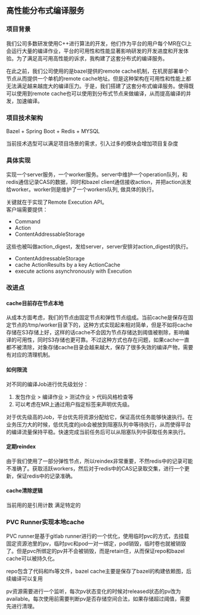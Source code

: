 ##  高性能分布式编译服务
### 项目背景
我们公司多数研发使用C++进行算法的开发，他们作为平台的用户每个MR在CI上会运行大量的编译作业，平台的可用性和性能显著影响研发的开发进度和开发体验。为了满足高可用高性能的诉求，我构建了这套分布式的编译服务。

在此之前，我们公司使用的是bazel提供的remote cache机制，在机房部署单个节点从而提供一个单机的remote cache地址。但是这种架构在可用性和性能上都无法满足越来越庞大的编译压力。于是，我们搭建了这套分布式编译服务。使得既可以使用到remote cache也可以使用到分布式节点来做编译，从而提高编译的并发，加速编译。

### 项目技术架构
Bazel + Spring Boot + Redis + MYSQL

当前技术选型可以满足项目场景的需求，引入过多的模块会增加项目复杂度

### 具体实现
实现一个server服务，一个worker服务。server中维护一个operation队列，和redis通信记录CAS的数据，同时和bazel client通信接收action，并把action派发给worker。worker则是维护了一个workers队列, 做具体的执行。

关键就在于实现了Remote Execution API。  
客户端需要提供：
- Command
- Action
- ContentAddressableStorage   

这些也被叫做action_digest，发给server，server安排对action_digest的执行。


- ContentAddressableStorage
- cache ActionResults by a key ActionCache
- execute actions asynchronously with Execution


### 改进点
#### cache目前存在节点本地
从成本方面考虑，我们的节点由固定节点和弹性节点组成。当前cache是保存在固定节点的/tmp/worker目录下的，这种方式实现起来相对简单，但是不如将cache存储在S3存储上好，这样的话cache不会因为节点存储达到阈值被剔除，影响编译的可用性，同时S3存储也更可靠。不过这种方式也存在问题，如果cache一直都不被清除，对象存储cache目录会越来越大，保存了很多失效的编译产物，需要有对应的清理机制。

#### 如何限流
对不同的编译Job进行优先级划分：  
1. 发包作业 > 编译作业 > 测试作业 > 代码风格检查等
2. 可以考虑在MR上通过用户指定标签来声明优先级。  

对于优先级高的Job，平台优先将资源分配给它，保证高优任务能够快速执行。在业务压力大的时候，低优先度的job会被放到阻塞队列中等待执行，从而使得平台的编译流量保持平稳。快速完成当前任务后可以从阻塞队列中获取任务来执行。

#### 定期reindex
由于我们使用了一部分弹性节点，所以reindex非常重要，不然redis中的记录可能不准确了。获取活跃workers，然后对于redis中的CAS记录取交集，进行一个更新，保证redis中的记录准确。

#### cache清除逻辑
当前用的是引用计数
满足特定的


### PVC Runner实现本地cache
PVC runner是基于gitlab runner进行的一个优化，使用临时pvc的方式，去挂载固定资源池里的pv，临时pvc和pod一对一绑定，pod销毁，临时卷也就被销毁了。但是pvc所绑定的pv并不会被销毁，而是retain住，从而保证repo和bazel cache可以被持久化。

repo包含了代码和lfs等文件，bazel cache主要是保存了bazel的构建依赖图，后续编译可以复用

pv资源需要进行一个监听，每次pv状态变化的时候对released状态的pv改为available。每次使用前需要判断pv是否存储空间合法，如果存储超过阈值，需要先进行清理。

